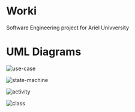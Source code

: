 # Worki
Software Engineering project for Ariel Univversity

# UML Diagrams

![use-case](https://github.com/elishadar/Worki/blob/master/Readme/UML/Worki%20use-case.png)

![state-machine](https://github.com/elishadar/Worki/blob/master/Readme/UML/Worki%20state-machine.png)

![activity](https://github.com/elishadar/Worki/blob/master/Readme/UML/Worki%20activity.png)

![class](https://github.com/elishadar/Worki/blob/master/Readme/UML/class_diagram_worki.png)
